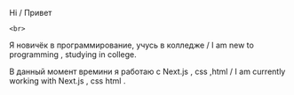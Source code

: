   Hi / Привет 
    
    <br>
    
    
  Я новичёк в программирование, учусь в колледже / I am new to programming , studying in college.
  
  В данный момент времини я работаю с Next.js , css ,html / I am currently working with Next.js , css html . 
  
  
 
